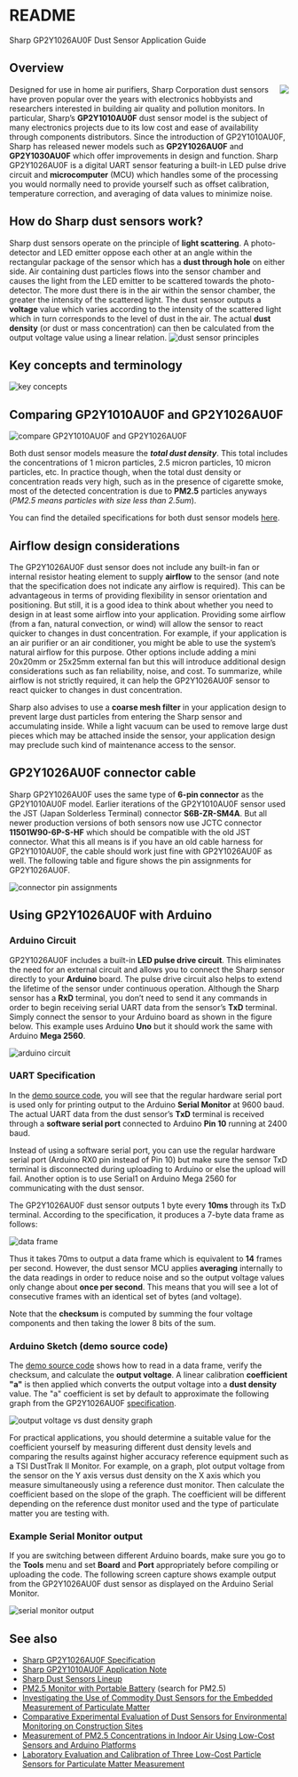 # README
Sharp GP2Y1026AU0F Dust Sensor Application Guide

## Overview
<img align="right" src="https://github.com/sharpsensoruser/sharp-sensor-demos/blob/master/images/sharp_gp2y1026au0f_img.png"></img>
Designed for use in home air purifiers, Sharp Corporation dust sensors have proven popular over the years with electronics hobbyists and researchers interested in building air quality and pollution monitors. In particular, Sharp’s **GP2Y1010AU0F** dust sensor model is the subject of many electronics projects due to its low cost and ease of availability through components distributors. Since the introduction of GP2Y1010AU0F, Sharp has released newer models such as **GP2Y1026AU0F** and **GP2Y1030AU0F** which offer improvements in design and function. Sharp GP2Y1026AU0F is a digital UART sensor featuring a built-in LED pulse drive circuit and **microcomputer** (MCU) which handles some of the processing you would normally need to provide yourself such as offset calibration, temperature correction, and averaging of data values to minimize noise.

## How do Sharp dust sensors work?
Sharp dust sensors operate on the principle of **light scattering**. A photo-detector and LED emitter oppose each other at an angle within the rectangular package of the sensor which has a **dust through hole** on either side. Air containing dust particles flows into the sensor chamber and causes the light from the LED emitter to be scattered towards the photo-detector. The more dust there is in the air within the sensor chamber, the greater the intensity of the scattered light. The dust sensor outputs a **voltage** value which varies according to the intensity of the scattered light which in turn corresponds to the level of dust in the air. The actual **dust density** (or dust or mass concentration) can then be calculated from the output voltage value using a linear relation.
![dust sensor principles](https://github.com/sharpsensoruser/sharp-sensor-demos/blob/master/images/sharp_gp2y1026au0f_dustsensorprinciples.png)

## Key concepts and terminology
![key concepts](https://github.com/sharpsensoruser/sharp-sensor-demos/blob/master/images/sharp_gp2y1026au0f_keyconcepts.png)

## Comparing GP2Y1010AU0F and GP2Y1026AU0F 
![compare GP2Y1010AU0F and GP2Y1026AU0F](https://github.com/sharpsensoruser/sharp-sensor-demos/blob/master/images/sharp_gp2y1026au0f_comparespec.png)

Both dust sensor models measure the ***total dust density***. This total includes the concentrations of 1 micron particles, 2.5 micron particles, 10 micron particles, etc. In practice though, when the total dust density or concentration reads very high, such as in the presence of cigarette smoke, most of the detected concentration is due to **PM2.5** particles anyways (_PM2.5 means particles with size less than 2.5um_).

You can find the detailed specifications for both dust sensor models [here](http://www.socle-tech.com/SHARP_sensor_Dust%20Sensor.php).

## Airflow design considerations
The GP2Y1026AU0F dust sensor does not include any built-in fan or internal resistor heating element to supply **airflow** to the sensor (and note that the specification does not indicate any airflow is required). This can be advantageous in terms of providing flexibility in sensor orientation and positioning. But still, it is a good idea to think about whether you need to design in at least some airflow into your application. Providing some airflow (from a fan, natural convection, or wind) will allow the sensor to react quicker to changes in dust concentration. For example, if your application is an air purifier or an air conditioner, you might be able to use the system’s natural airflow for this purpose. Other options include adding a mini 20x20mm or 25x25mm external fan but this will introduce additional design considerations such as fan reliability, noise, and cost. To summarize, while airflow is not strictly required, it can help the GP2Y1026AU0F sensor to react quicker to changes in dust concentration.

Sharp also advises to use a **coarse mesh filter** in your application design to prevent large dust particles from entering the Sharp sensor and accumulating inside. While a light vacuum can be used to remove large dust pieces which may be attached inside the sensor, your application design may preclude such kind of maintenance access to the sensor.

## GP2Y1026AU0F connector cable
Sharp GP2Y1026AU0F uses the same type of **6-pin connector** as the GP2Y1010AU0F model. Earlier iterations of the GP2Y1010AU0F sensor used the JST (Japan Solderless Terminal) connector **S6B-ZR-SM4A**. But all newer production versions of both sensors now use JCTC connector **11501W90-6P-S-HF** which should be compatible with the old JST connector. What this all means is if you have an old cable harness for GP2Y1010AU0F, the cable should work just fine with GP2Y1026AU0F as well. The following table and figure shows the pin assignments for GP2Y1026AU0F.

![connector pin assignments](https://github.com/sharpsensoruser/sharp-sensor-demos/blob/master/images/sharp_gp2y1026au0f_connectorpins.png)

## Using GP2Y1026AU0F with Arduino
### Arduino Circuit
GP2Y1026AU0F includes a built-in **LED pulse drive circuit**. This eliminates the need for an external circuit and allows you to connect the Sharp sensor directly to your **Arduino** board. The pulse drive circuit also helps to extend the lifetime of the sensor under continuous operation. Although the Sharp sensor has a **RxD** terminal, you don’t need to send it any commands in order to begin receiving serial UART data from the sensor’s **TxD** terminal. Simply connect the sensor to your Arduino board as shown in the figure below. This example uses Arduino **Uno** but it should work the same with Arduino **Mega 2560**.

![arduino circuit](https://github.com/sharpsensoruser/sharp-sensor-demos/blob/master/images/sharp_gp2y1026au0f_circuit.png)

### UART Specification

In the [demo source code](https://github.com/sharpsensoruser/sharp-sensor-demos/blob/master/sharp_gp2y1026au0f_demo/sharp_gp2y1026au0f_demo.ino), you will see that the regular hardware serial port is used only for printing output to the Arduino **Serial Monitor** at 9600 baud. The actual UART data from the dust sensor’s **TxD** terminal is received through a **software serial port** connected to Arduino **Pin 10** running at 2400 baud.

Instead of using a software serial port, you can use the regular hardware serial port (Arduino RX0 pin instead of Pin 10) but make sure the sensor TxD terminal is disconnected during uploading to Arduino or else the upload will fail. Another option is to use Serial1 on Arduino Mega 2560 for communicating with the dust sensor.

The GP2Y1026AU0F dust sensor outputs 1 byte every **10ms** through its TxD terminal. According to the specification, it produces a 7-byte data frame as follows:

![data frame](https://github.com/sharpsensoruser/sharp-sensor-demos/blob/master/images/sharp_gp2y1026au0f_dataframe.png)

Thus it takes 70ms to output a data frame which is equivalent to **14** frames per second. However, the dust sensor MCU applies **averaging** internally to the data readings in order to reduce noise and so the output voltage values only change about **once per second**. This means that you will see a lot of consecutive frames with an identical set of bytes (and voltage).

Note that the **checksum** is computed by summing the four voltage components and then taking the lower 8 bits of the sum.

### Arduino Sketch (demo source code)

The [demo source code](https://github.com/sharpsensoruser/sharp-sensor-demos/blob/master/sharp_gp2y1026au0f_demo/sharp_gp2y1026au0f_demo.ino) shows how to read in a data frame, verify the checksum, and calculate the **output voltage**. A linear calibration **coefficient "a"** is then applied which converts the output voltage into a **dust density** value. The "a" coefficient is set by default to approximate the following graph from the GP2Y1026AU0F [specification](http://www.socle-tech.com/doc/IC%20Channel%20Product/Sensors/Dust%20Sensor/GP2Y1026AU0F%20SPECIFICATION.pdf).

![output voltage vs dust density graph](https://github.com/sharpsensoruser/sharp-sensor-demos/blob/master/images/sharp_gp2y1026au0f_graph.png)

For practical applications, you should determine a suitable value for the coefficient yourself by measuring different dust density levels and comparing the results against higher accuracy reference equipment such as a TSI DustTrak II Monitor. For example, on a graph, plot output voltage from the sensor on the Y axis versus dust density on the X axis which you measure simultaneously using a reference dust monitor. Then calculate the coefficient based on the slope of the graph. The coefficient will be different depending on the reference dust monitor used and the type of particulate matter you are testing with.

### Example Serial Monitor output
If you are switching between different Arduino boards, make sure you go to the **Tools** menu and set **Board** and **Port** appropriately before compiling or uploading the code. The following screen capture shows example output from the GP2Y1026AU0F dust sensor as displayed on the Arduino Serial Monitor.

![serial monitor output](https://github.com/sharpsensoruser/sharp-sensor-demos/blob/master/images/sharp_gp2y1026au0f_monitor.png)

## See also
* [Sharp GP2Y1026AU0F Specification](http://www.socle-tech.com/doc/IC%20Channel%20Product/Sensors/Dust%20Sensor/GP2Y1026AU0F%20SPECIFICATION.pdf)
* [Sharp GP2Y1010AU0F Application Note](http://www.sharp-world.com/products/device/lineup/data/pdf/datasheet/gp2y1010au_appl_e.pdf)
* [Sharp Dust Sensors Lineup](http://www.socle-tech.com/SHARP_sensor_Dust%20Sensor.php)
* [PM2.5 Monitor with Portable Battery](https://www.renesas.com/us/en/products/microcontrollers-microprocessors/rl78/quick-solution.html) (search for PM2.5)
* [Investigating the Use of Commodity Dust Sensors
for the Embedded Measurement
of Particulate Matter](http://citeseerx.ist.psu.edu/viewdoc/download?doi=10.1.1.448.6904&rep=rep1&type=pdf)
* [Comparative Experimental Evaluation of Dust Sensors for
Environmental Monitoring on Construction Sites ](https://www.iaarc.org/publications/fulltext/isarc2014_submission_50.pdf)
* [Measurement of PM2.5 Concentrations in Indoor Air Using
Low-Cost Sensors and Arduino Platforms](https://www.ama-science.org/proceedings/getFile/ZwD2BD==)
* [Laboratory Evaluation and Calibration of Three
Low-Cost Particle Sensors for Particulate Matter
Measurement](https://www.tandfonline.com/doi/pdf/10.1080/02786826.2015.1100710)

